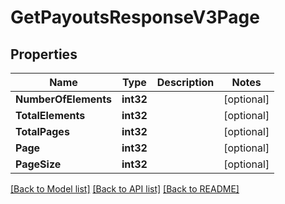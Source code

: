 # GetPayoutsResponseV3Page

## Properties

Name | Type | Description | Notes
------------ | ------------- | ------------- | -------------
**NumberOfElements** | **int32** |  | [optional] 
**TotalElements** | **int32** |  | [optional] 
**TotalPages** | **int32** |  | [optional] 
**Page** | **int32** |  | [optional] 
**PageSize** | **int32** |  | [optional] 

[[Back to Model list]](../README.md#documentation-for-models) [[Back to API list]](../README.md#documentation-for-api-endpoints) [[Back to README]](../README.md)


